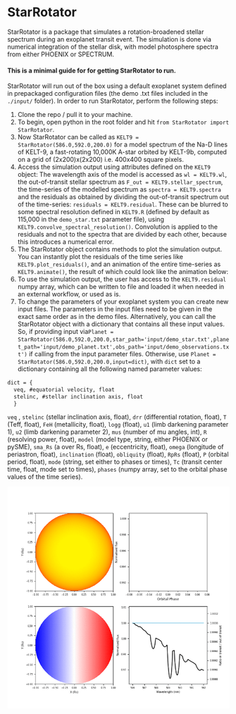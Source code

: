 # StarRotator

StarRotator is a package that simulates a rotation-broadened stellar spectrum during an exoplanet transit event. The simulation is done via numerical integration of the stellar disk, with model photosphere spectra from either PHOENIX or SPECTRUM.

#### This is a minimal guide for for getting StarRotator to run.

StarRotator will run out of the box using a default exoplanet system defined in prepackaged configuration files (the demo .txt files included in the `./input/` folder).
In order to run StarRotator, perform the following steps:
1) Clone the repo / pull it to your machine.
2) To begin, open python in the root folder and hit `from StarRotator import StarRotator`.
3) Now StarRotator can be called as `KELT9 = StarRotator(586.0,592.0,200.0)` for a model spectrum of the Na-D lines of KELT-9, a fast-rotating 10,000K A-star orbited by KELT-9b, computed on a grid of (2x200)x(2x200) i.e. 400x400 square pixels.
4) Access the simulation output using attributes defined on the `KELT9` object: The wavelength axis of the model is accessed as `wl = KELT9.wl`, the out-of-transit stellar spectrum as `F_out = KELT9.stellar_spectrum`, the time-series of the modelled spectrum as `spectra = KELT9.spectra` and the residuals as obtained by dividing the out-of-transit spectrum out of the time-series: `residuals = KELT9.residual`. These can be blurred to some spectral resolution defined in `KELT9.R` (defined by default as 115,000 in the `demo_star.txt` parameter file), using `KELT9.convolve_spectral_resolution()`. Convolution is applied to the residuals and not to the spectra that are divided by each other, because this introduces a numerical error.
5) The StarRotator object contains methods to plot the simulation output. You can instantly plot the residuals of the time series like `KELT9.plot_residuals()`, and an animation of the entire time-series as `KELT9.animate()`, the result of which could look like the animation below:
6) To use the simulation output, the user has access to the `KELT9.residual` numpy array, which can be written to file and loaded it when needed in an external workflow, or used as is.
7) To change the parameters of your exoplanet system you can create new input files. The parameters in the input files need to be given in the exact same order as in the demo files. Alternatively, you can call the StarRotator object with a dictionary that contains all these input values. So, if providing input via`Planet = StarRotator(586.0,592.0,200.0,star_path='input/demo_star.txt',planet_path='input/demo_planet.txt',obs_path='input/demo_observations.txt')` if calling from the input parameter files. Otherwise, use `Planet = StarRotator(586.0,592.0,200.0,input=dict)`, with `dict` set to a dictionary containing all the following named parameter values:
```
dict = {
  veq, #equatorial velocity, float
  stelinc, #stellar inclination axis, float
  }
```
  `veq` , `stelinc` (stellar inclination axis, float), `drr` (differential rotation, float), `T` (Teff, float), `FeH` (metallicity, float), `logg` (float), `u1` (limb darkening parameter 1), `u2` (limb darkening parameter 2), `mus` (number of mu angles, int), `R` (resolving power, float), `model` (model type, string, either PHOENIX or pySME), `sma_Rs` (a over Rs, float), `e` (eccentricity, float), `omega` (longitude of periastron, float), `inclination` (float), `obliquity` (float), `RpRs` (float), `P` (orbital period, float), `mode` (string, set either to phases or times), `Tc` (transit center time, float, mode set to times), `phases` (numpy array, set to the orbital phase values of the time series).


![](demo.gif)
